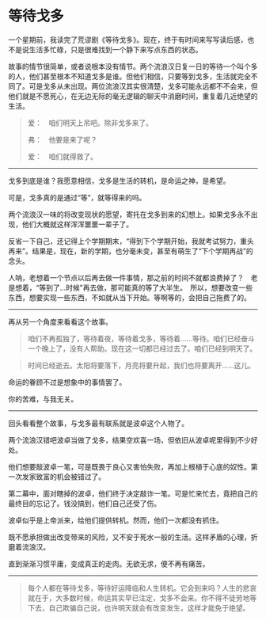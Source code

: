 # 等待戈多

一个星期前，我读完了荒谬剧《等待戈多》。现在，终于有时间来写写读后感，也不是说生活多忙碌，只是很难找到一个静下来写点东西的状态。

故事的情节很简单，或者说根本没有情节。两个流浪汉日复一日的等待一个叫个多的人，他们甚至根本不知道戈多是谁。但他们相信，只要等到戈多，生活就完全不同了。可是戈多从未出现。两位流浪汉其实很清楚，戈多可能永远都不不会来，但他们就是不愿死心，在无边无际的毫无逻辑的聊天中消磨时间，重复着几近绝望的生活。

> 爱：　咱们明天上吊吧。除非戈多来了。
> 
> 弗：　他要是来了呢？
>
> 爱：　咱们就得救了。

---

戈多到底是谁？我愿意相信，戈多是生活的转机，是命运之神，是希望。　

可是，戈多真的是通过“等”，就等得来的吗。

两个流浪汉一味的将改变现状的愿望，寄托在戈多到来的幻想上。如果戈多永不出现，他们大概就这样浑浑噩噩一辈子了。

反省一下自己，还记得上个学期期末，“得到下个学期开始，我就考试努力，重头再来”。结果是，现在，新的学期，也分毫未变，甚至有萌生了“下个学期再战”的念头。　

人呐，老想着一个节点以后再去做一件事情，那之前的时间不就都浪费掉了？　老是想着，“等到了...时候"再去做，那可能真的等了大半生。　所以，想要改变一些东西，想要实现一些东西，不如就从当下开始。等啊等的，会把自己拖费了的。

---

再从另一个角度来看看这个故事。

>咱们不再孤独了，等待着夜，等待着戈多，等待着......等待。咱们已经奋斗一个晚上了，没有人帮助。现在这一切都已经过去了。咱们已经到明天了。

>时间已经逝去。太阳将要落下，月亮将要升起，我们也将要离开......这儿。

命运的眷顾不过是想象中的事情罢了。

你的苦难，与我无关。

---

回头看看整个故事，与戈多最有联系就是波卓这个人物了。

两个流浪汉错吧波卓当做了戈多，结果空欢喜一场，但依旧从波卓呢里得到不少好处。

他们想要敲波卓一笔，可是既畏于良心又害怕失败，再加上根植于心底的奴性。第一次发家致富的机会被错过了。

第二幕中，面对瞎掉的波卓，他们终于决定敲诈一笔。可是忙来忙去，竟把自己的最终目的忘记了。钱没搞到，他们自己还受了伤。

波卓似乎是上帝派来，给他们提供转机。然而，他们一次都没有抓住。

既不愿承担做出改变带来的风险，又不安于死水一般的生活。这样矛盾的心理，折磨着流浪汉。

直到渐渐习惯平庸，变成真正的走肉。无欲无求，便不再有痛苦。

---

>每个人都在等待戈多，等待好运降临和人生转机。它会到来吗？人生的悲哀就在于，大多数时候，命运其实早已注定，戈多不会来。你不得不徒劳地等下去，自己欺骗自己说，也许明天就会有改变发生，这样才能免于绝望。